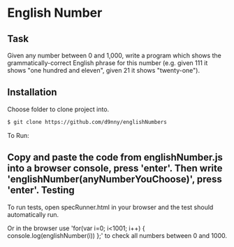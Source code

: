 English Number
===============

Task
-----

Given any number between 0 and 1,000, write a program which shows the grammatically-correct English phrase for this number (e.g. given 111 it shows "one hundred and eleven", given 21 it shows "twenty-one"). 

Installation
------------

Choose folder to clone project into.

```sh
$ git clone https://github.com/d9nny/englishNumbers
```
To Run:

Copy and paste the code from englishNumber.js into a browser console, press 'enter'. Then write 'englishNumber(anyNumberYouChoose)', press 'enter'.
Testing
-------

To run tests, open specRunner.html in your browser and the test should automatically run.

Or in the browser use 'for(var i=0; i<1001; i++) { console.log(englishNumber(i)) };' to check all numbers between 0 and 1000.
